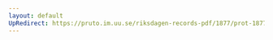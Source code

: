 ```yaml
---
layout: default
UpRedirect: https://pruto.im.uu.se/riksdagen-records-pdf/1877/prot-1877--fk--012.pdf
---
```

